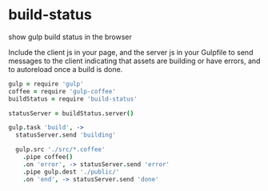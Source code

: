 build-status
============

show gulp build status in the browser

Include the client js in your page, and the server js in your Gulpfile to
send messages to the client indicating that assets are building or have errors,
and to autoreload once a build is done.

```coffeescript
gulp = require 'gulp'
coffee = require 'gulp-coffee'
buildStatus = require 'build-status'

statusServer = buildStatus.server()

gulp.task 'build', ->
  statusServer.send 'building'

  gulp.src './src/*.coffee'
    .pipe coffee()
    .on 'error', -> statusServer.send 'error'
    .pipe gulp.dest './public/'
    .on 'end', -> statusServer.send 'done'
```